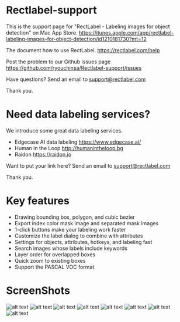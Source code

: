 # Rectlabel-support
This is the support page for "RectLabel - Labeling images for object detection" on Mac App Store.
https://itunes.apple.com/app/rectlabel-labeling-images-for-object-detection/id1210181730?mt=12

The document how to use RectLabel.
https://rectlabel.com/help

Post the problem to our Github issues page
https://github.com/ryouchinsa/Rectlabel-support/issues

Have questions? Send an email to support@rectlabel.com

Thank you.

# Need data labeling services?
We introduce some great data labeling services.

- Edgecase AI data labeling https://www.edgecase.ai/
- Human in the Loop http://humanintheloop.bg
- Raidon https://raidon.io

Want to put your link here? Send an email to support@rectlabel.com

Thank you.

# Key features
- Drawing bounding box, polygon, and cubic bezier
- Export index color mask image and separated mask images
- 1-click buttons make your labeling work faster
- Customize the label dialog to combine with attributes
- Settings for objects, attributes, hotkeys, and labeling fast
- Search images whose labels include keywords
- Layer order for overlapped boxes
- Quick zoom to existing boxes
- Support the PASCAL VOC format

# ScreenShots
![alt text](https://static.rectlabel.com/waysify_app/img/draw.jpg?)
![alt text](https://static.rectlabel.com/waysify_app/img/mask.jpg?)
![alt text](https://static.rectlabel.com/waysify_app/img/edit_points.jpg?)
![alt text](https://static.rectlabel.com/waysify_app/img/1-click.jpg?)
![alt text](https://static.rectlabel.com/waysify_app/img/dialog.jpg?)
![alt text](https://static.rectlabel.com/waysify_app/img/objects.jpg?)
![alt text](https://static.rectlabel.com/waysify_app/img/search.jpg?)
![alt text](https://static.rectlabel.com/waysify_app/img/focus.jpg?)
